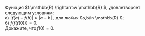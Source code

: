 Функция $f:\mathbb{R} \rightarrow \mathbb{R} $, удовлетворяет следующим условиям:
<br/>
а)  $|f(a)-f(b)|\leq |a-b|$ , для любых $a,b\in \mathbb{R} $;
<br/>
б) $f(f(f(0)))=0$.
<br/>
Докажите, что $f(0)=0$.